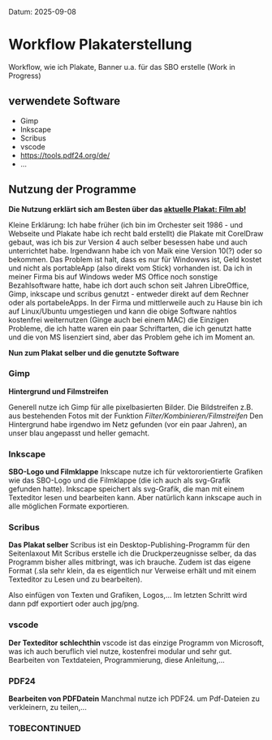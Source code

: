 Datum: 2025-09-08

# Workflow Plakaterstellung

Workflow, wie ich Plakate, Banner u.a. für das SBO erstelle (Work in Progress)


## verwendete Software 

- Gimp
- Inkscape
- Scribus
- vscode
- https://tools.pdf24.org/de/
- ...

## Nutzung der Programme
**Die Nutzung erklärt sich am Besten über das
[aktuelle Plakat: Film ab!](Beispiele/Plakat_Film_ab.pdf)**

Kleine Erklärung:
Ich habe früher (ich bin im Orchester seit 1986 - und Webseite und Plakate habe ich recht bald erstellt) die Plakate mit CorelDraw gebaut, was ich bis zur Version 4 auch selber besessen habe und auch unterrichtet habe. Irgendwann habe ich von Maik eine Version 10(?) oder so bekommen. Das Problem ist halt, dass es nur für Windowws ist, Geld kostet und nicht als portableApp (also direkt vom Stick) vorhanden ist.
Da ich in meiner Firma bis auf Windows weder MS Office noch sonstige Bezahlsoftware hatte, habe ich dort auch schon seit Jahren LibreOffice, Gimp, inkscape und scribus genutzt - entweder direkt auf dem Rechner oder als portabeleApps.
In der Firma und mittlerweile auch zu Hause bin ich auf Linux/Ubuntu umgestiegen und kann die obige Software nahtlos kostenfrei weiternutzen (Ginge auch bei einem MAC) die Einzigen Probleme, die ich hatte waren ein paar Schriftarten, die ich genutzt hatte und die von MS lisenziert sind, aber das Problem gehe ich im Moment an.

**Nun zum Plakat selber und die genutzte Software**
### Gimp
**Hintergrund und Filmstreifen**

Generell nutze ich Gimp für alle pixelbasierten Bilder. Die Bildstreifen z.B. aus bestehenden Fotos mit der Funktion *Filter/Kombinieren/Filmstreifen* 
Den Hintergrund habe irgendwo im Netz gefunden (vor ein paar Jahren), an unser blau angepasst und heller gemacht.

### Inkscape
**SBO-Logo und Filmklappe**
Inkscape nutze ich für vektororientierte Grafiken wie das SBO-Logo und die Filmklappe (die ich auch als svg-Grafik gefunden hatte). Inkscape speichert als svg-Grafik, die man mit einem Texteditor lesen und bearbeiten kann. Aber natürlich kann inkscape auch in alle möglichen Formate exportieren.

### Scribus
**Das Plakat selber**
Scribus ist ein Desktop-Publishing-Programm für den Seitenlaxout
Mit Scribus erstelle ich die Druckperzeugnisse selber, da das Programm bisher alles mitbringt, was ich brauche. Zudem ist  das eigene Format (.sla sehr klein, da es eigentlich nur Verweise erhält und mit einem Texteditor zu Lesen und zu bearbeiten).
 
Also einfügen von Texten und Grafiken, Logos,...
Im letzten Schritt wird dann pdf exportiert oder auch jpg/png.

### vscode
**Der Texteditor schlechthin**
vscode ist das einzige Programm von Microsoft, was ich auch beruflich viel nutze, kostenfrei modular und sehr gut. Bearbeiten von Textdateien, Programmierung, diese Anleitung,...

### PDF24
**Bearbeiten von PDFDatein**
Manchmal nutze ich PDF24. um Pdf-Dateien zu verkleinern, zu teilen,...

### TOBECONTINUED







